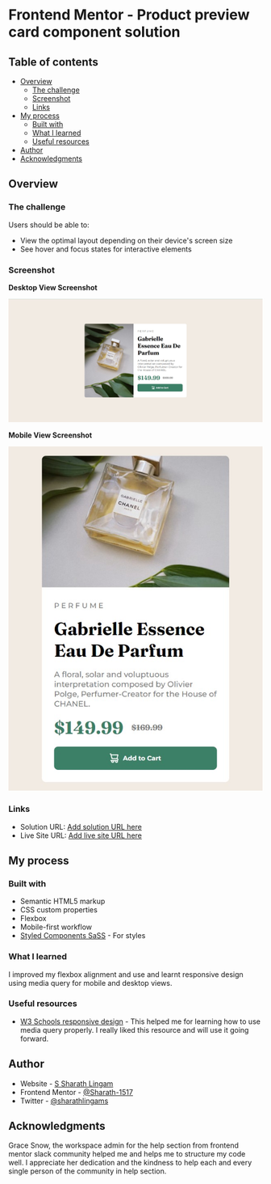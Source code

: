 # Frontend Mentor - Product preview card component solution
## Table of contents

- [Overview](#overview)
  - [The challenge](#the-challenge)
  - [Screenshot](#screenshot)
  - [Links](#links)
- [My process](#my-process)
  - [Built with](#built-with)
  - [What I learned](#what-i-learned)
  - [Useful resources](#useful-resources)
- [Author](#author)
- [Acknowledgments](#acknowledgments)

## Overview

### The challenge

Users should be able to:

- View the optimal layout depending on their device's screen size
- See hover and focus states for interactive elements

### Screenshot

**Desktop View Screenshot**

![](./images/desktopss.jpg)

**Mobile View Screenshot**

![](./images/mobiless.jpg)
### Links

- Solution URL: [Add solution URL here](https://your-solution-url.com)
- Live Site URL: [Add live site URL here](https://products-review-page.netlify.app/)

## My process

### Built with

- Semantic HTML5 markup
- CSS custom properties
- Flexbox
- Mobile-first workflow
- [Styled Components SaSS](https://sass-lang.com/) - For styles


### What I learned

I improved my flexbox alignment and use and learnt responsive design using media query for mobile and desktop views.

### Useful resources

- [W3 Schools responsive design](https://www.w3schools.com/css/css_rwd_mediaqueries.asp) - This helped me for learning how to use media query properly. I really liked this resource and will use it going forward.

## Author

- Website - [S Sharath Lingam](https://sharathlingam.netlify.app)
- Frontend Mentor - [@Sharath-1517](https://www.frontendmentor.io/profile/Sharath-1517)
- Twitter - [@sharathlingams](https://www.twitter.com/sharathlingams)

## Acknowledgments

Grace Snow, the workspace admin for the help section from frontend mentor slack community helped me and helps me to structure my code well. I appreciate her dedication and the kindness to help each and every single person of the community in help section.
